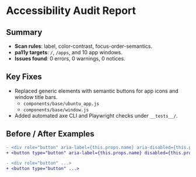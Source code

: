 # Accessibility Audit Report

## Summary
- **Scan rules**: label, color-contrast, focus-order-semantics.
- **pa11y targets**: `/`, `/apps`, and 10 app windows.
- **Issues found**: 0 errors, 0 warnings, 0 notices.

## Key Fixes
- Replaced generic elements with semantic buttons for app icons and window title bars.
  - `components/base/ubuntu_app.js`
  - `components/base/window.js`
- Added automated axe CLI and Playwright checks under `__tests__/`.

## Before / After Examples
```diff
- <div role="button" aria-label={this.props.name} aria-disabled={this.props.disabled} ...>
+ <button type="button" aria-label={this.props.name} disabled={this.props.disabled} ...>
```
```diff
- <div role="button" ...>
+ <button type="button" ...>
```
